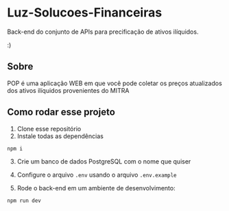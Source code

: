 # Luz-Solucoes-Financeiras

Back-end do conjunto de APIs para precificação de ativos ilíquidos.

:)

## Sobre

POP é uma aplicação WEB em que você pode coletar os preços atualizados dos ativos ilíquidos provenientes do MITRA

## Como rodar esse projeto

1. Clone esse repositório
2. Instale todas as dependências

```bash
npm i
```

3. Crie um banco de dados PostgreSQL com o nome que quiser
4. Configure o arquivo `.env` usando o arquivo `.env.example`

5. Rode o back-end em um ambiente de desenvolvimento:

```bash
npm run dev
```
